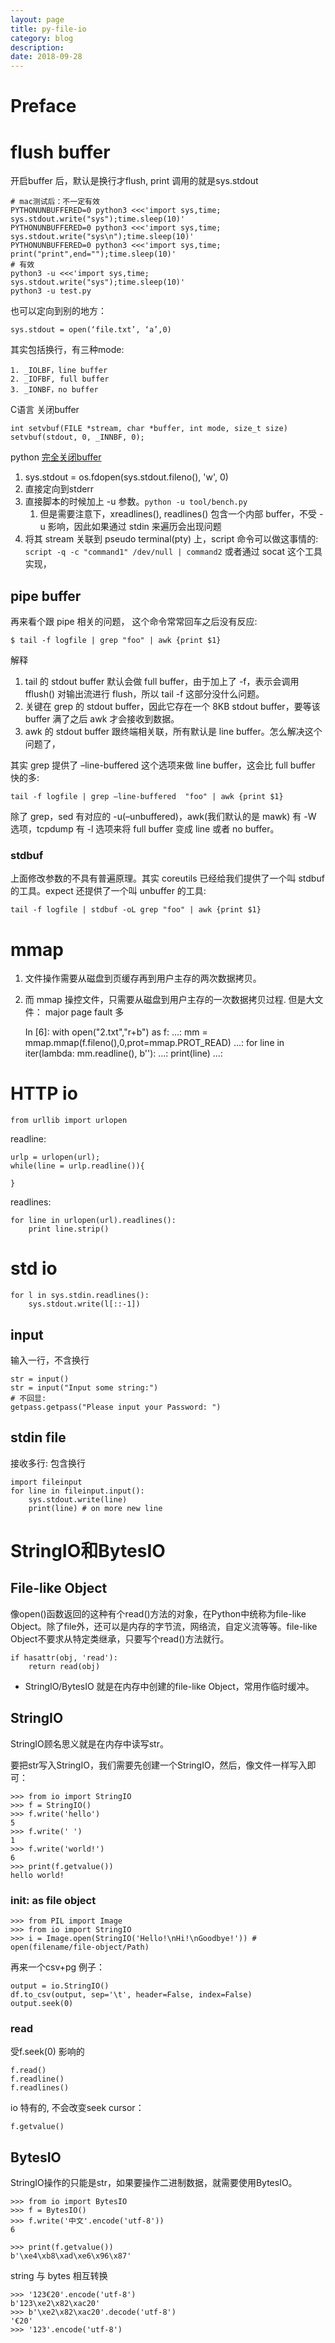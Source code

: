 ```yaml
---
layout: page
title: py-file-io
category: blog
description: 
date: 2018-09-28
---
```

# Preface

# flush buffer
开启buffer 后，默认是换行才flush, print 调用的就是sys.stdout

    # mac测试后：不一定有效
    PYTHONUNBUFFERED=0 python3 <<<'import sys,time; sys.stdout.write("sys");time.sleep(10)'
    PYTHONUNBUFFERED=0 python3 <<<'import sys,time; sys.stdout.write("sys\n");time.sleep(10)'
    PYTHONUNBUFFERED=0 python3 <<<'import sys,time; print("print",end="");time.sleep(10)'
    # 有效
    python3 -u <<<'import sys,time; sys.stdout.write("sys");time.sleep(10)'
    python3 -u test.py

也可以定向到别的地方：

    sys.stdout = open(‘file.txt’, ‘a’,0)

其实包括换行，有三种mode:

    1. _IOLBF，line buffer
    2. _IOFBF, full buffer
    3. _IONBF，no buffer

C语言 关闭buffer

    int setvbuf(FILE *stream, char *buffer, int mode, size_t size)
    setvbuf(stdout, 0, _INNBF, 0);

python [完全关闭buffer](http://jaseywang.me/2015/04/01/stdio-%E7%9A%84-buffer-%E9%97%AE%E9%A2%98/)

1. sys.stdout = os.fdopen(sys.stdout.fileno(), 'w', 0)
2. 直接定向到stderr 
3. 直接脚本的时候加上 -u 参数。`python -u tool/bench.py`
   1. 但是需要注意下，xreadlines(), readlines() 包含一个内部 buffer，不受 -u 影响，因此如果通过 stdin 来遍历会出现问题
4. 将其 stream 关联到 pseudo terminal(pty) 上，script 命令可以做这事情的: `script -q -c "command1" /dev/null | command2`
或者通过 socat 这个工具实现，


## pipe buffer
再来看个跟 pipe 相关的问题， 这个命令常常回车之后没有反应:

    $ tail -f logfile | grep "foo" | awk {print $1}

解释
1. tail 的 stdout buffer 默认会做 full buffer，由于加上了 -f，表示会调用 fflush() 对输出流进行 flush，所以 tail -f 这部分没什么问题。
2. 关键在 grep 的 stdout buffer，因此它存在一个 8KB stdout buffer，要等该 buffer 满了之后 awk 才会接收到数据。
3. awk 的 stdout buffer 跟终端相关联，所有默认是 line buffer。怎么解决这个问题了，

其实 grep 提供了 –line-buffered 这个选项来做 line buffer，这会比 full buffer 快的多:

    tail -f logfile | grep –line-buffered  "foo" | awk {print $1}

除了 grep，sed 有对应的 -u(–unbuffered)，awk(我们默认的是 mawk) 有 -W 选项，tcpdump 有 -l 选项来将 full buffer 变成 line 或者 no buffer。

### stdbuf
上面修改参数的不具有普遍原理。其实 coreutils 已经给我们提供了一个叫 stdbuf 的工具。expect 还提供了一个叫 unbuffer 的工具:

    tail -f logfile | stdbuf -oL grep "foo" | awk {print $1}

# mmap
1. 文件操作需要从磁盘到页缓存再到用户主存的两次数据拷贝。
2. 而 mmap 操控文件，只需要从磁盘到用户主存的一次数据拷贝过程. 但是大文件： major page fault 多

    In [6]: with open("2.txt","r+b") as f:
    ...:     mm = mmap.mmap(f.fileno(),0,prot=mmap.PROT_READ)
    ...:     for line in iter(lambda: mm.readline(), b''):
    ...:         print(line)
    ...:

# HTTP io

	from urllib import urlopen

readline:

	urlp = urlopen(url);
	while(line = urlp.readline()){

	}

readlines:

	for line in urlopen(url).readlines():
		print line.strip()

# std io

    for l in sys.stdin.readlines():
        sys.stdout.write(l[::-1])

## input
输入一行，不含换行

	str = input()
	str = input("Input some string:")
    # 不回显:
    getpass.getpass("Please input your Password: ")

## stdin file
接收多行: 包含换行

    import fileinput
    for line in fileinput.input():
        sys.stdout.write(line)
        print(line) # on more new line

# StringIO和BytesIO

## File-like Object
像open()函数返回的这种有个read()方法的对象，在Python中统称为file-like Object。除了file外，还可以是内存的字节流，网络流，自定义流等等。file-like Object不要求从特定类继承，只要写个read()方法就行。

    if hasattr(obj, 'read'):
        return read(obj)

- StringIO/BytesIO 就是在内存中创建的file-like Object，常用作临时缓冲。

## StringIO
StringIO顾名思义就是在内存中读写str。

要把str写入StringIO，我们需要先创建一个StringIO，然后，像文件一样写入即可：

	>>> from io import StringIO
	>>> f = StringIO()
	>>> f.write('hello')
	5
	>>> f.write(' ')
	1
	>>> f.write('world!')
	6
	>>> print(f.getvalue())
	hello world!

### init: as file object

	>>> from PIL import Image
	>>> from io import StringIO
	>>> i = Image.open(StringIO('Hello!\nHi!\nGoodbye!')) # open(filename/file-object/Path)

再来一个csv+pg 例子：

    output = io.StringIO()
    df.to_csv(output, sep='\t', header=False, index=False)
    output.seek(0)

### read
受f.seek(0) 影响的

	f.read()
	f.readline()
	f.readlines()

io 特有的, 不会改变seek cursor：

    f.getvalue() 

## BytesIO
StringIO操作的只能是str，如果要操作二进制数据，就需要使用BytesIO。

	>>> from io import BytesIO
	>>> f = BytesIO()
	>>> f.write('中文'.encode('utf-8'))
	6

	>>> print(f.getvalue())
	b'\xe4\xb8\xad\xe6\x96\x87'

string 与 bytes 相互转换

	>>> '123€20'.encode('utf-8')
	b'123\xe2\x82\xac20'
	>>> b'\xe2\x82\xac20'.decode('utf-8')
	'€20'
	>>> '123'.encode('utf-8')